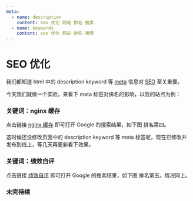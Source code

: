 ```yaml
---
meta:
  - name: description
    content: seo 优化 网站 排名 搜索
  - name: keywords
    content: seo 优化 网站 排名 搜索
---
```

# SEO 优化

我们都知道 html 中的 description keyword 等 [meta](https://www.w3schools.com/tags/tag_meta.asp) 信息对 [SEO](https://zh.wikipedia.org/zh-hans/%E6%90%9C%E5%B0%8B%E5%BC%95%E6%93%8E%E6%9C%80%E4%BD%B3%E5%8C%96) 至关重要。

<ImgView title="SEO 优化" url="https://3.z.wiki/autoupload/20240125/TOYj.159X318-image.png" />

今天我们就做一个实验，来看下 meta 标签对排名的影响，以我的站点为例：

### 关键词：nginx 缓存

点击链接 [nginx 缓存](https://www.google.com/search?q=nginx+%E7%BC%93%E5%AD%98&oq=nginx+%E7%BC%93%E5%AD%98&gs_lcrp=EgZjaHJvbWUyBggAEEUYOTIGCAEQRRg8MgYIAhBFGDwyBggDEEUYPdIBBzIwM2owajGoAgCwAgA&sourceid=chrome&ie=UTF-8)
即可打开 Google 的搜索结果，如下图 排名第四。

<ImgView title="SEO 优化" url="https://1.z.wiki/autoupload/20240124/vnUE.1546X2096-Pasted_Graphic_1.png" />

这时候还没修改页面中的 description keyword 等 meta 标签呢，现在已修改并发布到线上，等几天再更新看下效果。

<ImgView title="SEO 优化" url="https://4.z.wiki/autoupload/20240125/3lAI.2346X3712-image.png" />


### 关键词：绩效自评


点击链接 [绩效自评](https://www.google.com/search?q=%E7%BB%A9%E6%95%88%E8%87%AA%E8%AF%84&oq=%E7%BB%A9%E6%95%88%E8%87%AA%E8%AF%84&gs_lcrp=EgZjaHJvbWUqBggAEEUYOzIGCAAQRRg7MgYIARBFGDsyBggCEEUYPTIGCAMQRRg8MgYIBBBFGDzSAQgzODMzajBqMagCALACAA&sourceid=chrome&ie=UTF-8)
即可打开 Google 的搜索结果，如下图 排名第五。情况同上。

<ImgView title="SEO 优化" url="https://7.z.wiki/autoupload/20240124/IIRL.2144X2200-Pasted_Graphic_2.png" />



### 未完待续

<ImgView title="SEO 优化" url="https://7.z.wiki/autoupload/20240124/Mt5R.224X224-image.png" />
